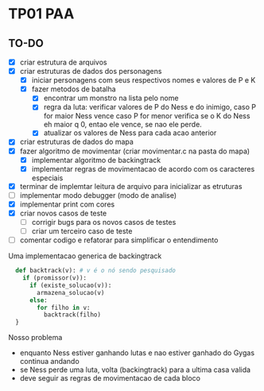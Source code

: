 # TP01 PAA

## TO-DO

- [x] criar estrutura de arquivos
- [x] criar estruturas de dados dos personagens
  - [x] iniciar personagens com seus respectivos nomes e valores de P e K
  - [x] fazer metodos de batalha
    - [x] encontrar um monstro na lista pelo nome
    - [x] regra da luta: verificar valores de P do Ness e do inimigo, caso P for maior Ness vence caso P for menor verifica se o K do Ness eh maior q 0, entao ele vence, se nao ele perde.
    - [x] atualizar os valores de Ness para cada acao anterior
- [x] criar estruturas de dados do mapa
- [x] fazer algoritmo de movimentar (criar movimentar.c na pasta do mapa)
  - [x] implementar algoritmo de backingtrack
  - [x] implementar regras de movimentacao de acordo com os caracteres especiais
- [x] terminar de implemtar leitura de arquivo para inicializar as etruturas
- [ ] implementar modo debugger (modo de analise)
- [x] implementar print com cores
- [x] criar novos casos de teste
  - [ ] corrigir bugs para os novos casos de testes
  - [ ] criar um terceiro caso de teste
- [ ] comentar codigo e refatorar para simplificar o entendimento

Uma implementacao generica de backingtrack

```python
  def backtrack(v): # v é o nó sendo pesquisado
    if (promissor(v)):
      if (existe_solucao(v)):
        armazena_solucao(v)
      else:
        for filho in v:
          backtrack(filho)
  }
```

Nosso problema

- enquanto Ness estiver ganhando lutas e nao estiver ganhado do Gygas continua andando
- se Ness perde uma luta, volta (backingtrack) para a ultima casa valida
- deve seguir as regras de movimentacao de cada bloco
